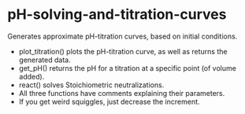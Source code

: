 # pH-solving-and-titration-curves
Generates approximate pH-titration curves, based on initial conditions.
- plot_titration() plots the pH-titration curve, as well as returns the generated data.
- get_pH() returns the pH for a titration at a specific point (of volume added).
- react() solves Stoichiometric neutralizations.
- All three functions have comments explaining their parameters. 
- If you get weird squiggles, just decrease the increment.
